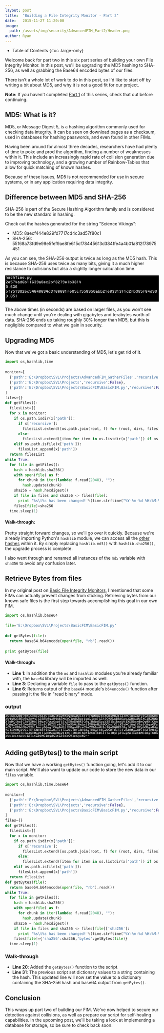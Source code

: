 ```yaml
---
layout: post
title:  "Building a File Integrity Monitor - Part 2"
date:   2015-11-27 11:20:00
image: 
  path: /assets/img/security/AdvancedFIM_Part2/Header.png
author: Ryan
---
```


- Table of Contents
{:toc .large-only}

Welcome back for part two in this six part series of building your own File Integrity Monitor. In this post, we'll be upgrading the MD5 hashing to SHA-256, as well as grabbing the Base64 encoded bytes of our files.

There isn't a whole lot of work to do in this post, so I'd like to start off by writing a bit about MD5, and why it is not a good fit for our project.

**Note:** If you haven't completed [Part 1](http://sciencevikinglabs.com/building-a-file-integrity-monitor-part1/) of this series, check that out before continuing.

## MD5: What is it?
MD5, or Message Digest 5, is a hashing algorithm commonly used for checking data integrity. It can be seen on download pages as a checksum, used in databases for hashing passwords, and even found in other FIMs.

Having been around for almost three decades, researchers have had plenty of time to poke and prod the algorithm, finding a number of weaknesses within it. This include an increasingly rapid rate of collision generation due to improving technology, and a growing number of Rainbow-Tables that allow for quick matching of known hashes.

Because of these issues, MD5 is not recommended for use in secure systems, or in any application requiring data integrity.

## Difference between MD5 and SHA-256
SHA-256 is part of the Secure Hashing Algorithm family and is considered to be the new standard in hashing.

Check out the hashes generated for the string "Science Vikings":

* MD5: 8aecf444e829fd7717cd4c3ad57f80c1
* SHA-256: 55168a73fd9e98e5fef9ae8fe615cf78445613d384ffe4a4b01a812f78975451

As you can see, the SHA-256 output is twice as long as the MD5 hash. This is because SHA-256 uses twice as many bits, giving it a much higher resistance to collisions but also a slightly longer calculation time.

![Hash Times](/assets/img/security/AdvancedFIM_Part2/HashTime.png)

The above times (in seconds) are based on larger files, as you won't see much change until you're dealing with gigabytes and terabytes worth of data. SHA-256 ends up taking roughly 30% longer than MD5, but this is negligible compared to what we gain in security.

## Upgrading MD5
Now that we've got a basic understanding of MD5, let's get rid of it.

```python
import os,hashlib,time

monitor=[
  {'path':'E:\Dropbox\SVL\Projects\AdvancedFIM_GatherFiles','recursive':True},
  {'path':'E:\Dropbox\SVL\Projects','recursive':False},
  {'path':'E:\Dropbox\SVL\Projects\BasicFIM\BasicFIM.py','recursive':False}
]
files={}
def getFiles():
  filesList=[]
  for x in monitor:
    if os.path.isdir(x['path']):
      if x['recursive']:
        filesList.extend([os.path.join(root, f) for (root, dirs, files) in os.walk(x['path']) for f in files])
      else:
        filesList.extend([item for item in os.listdir(x['path']) if os.path.isfile(item)])
    elif os.path.isfile(x['path']):
      filesList.append(x['path'])
  return filesList
while True:
  for file in getFiles():
    hash = hashlib.sha256()
    with open(file) as f:
      for chunk in iter(lambda: f.read(2048), ""):
        hash.update(chunk)
    sha256 = hash.hexdigest()
    if file in files and sha256 <> files[file]:
      print '%s\t%s has been changed!'%(time.strftime("%Y-%m-%d %H:%M:%S") , file)
    files[file]=sha256
  time.sleep(1)
  ```

#### Walk-through:
Pretty straight forward changes, so we'll go over it quickly. Because we're already importing Python's `hashlib` module, we can access all the [other hashes](https://docs.python.org/2/library/hashlib.html) within it. By simply replacing `hashlib.md5()` with `hashlib.sha256()`, the upgrade process is complete.

I also went through and renamed all instances of the `md5` variable with `sha356` to avoid any confusion later.

## Retrieve Bytes from files
In my original post on [Basic File Integrity Monitors](http://sciencevikinglabs.com/building-a-basic-file-integrity-monitor/), I mentioned that some FIMs can actually prevent changes from sticking. Retrieving bytes from our known safe files is the first step towards accomplishing this goal in our own FIM.

```python
import os,hashlib,base64

file='E:\Dropbox\SVL\Projects\BasicFIM\BasicFIM.py'

def getBytes(file):
  return base64.b64encode(open(file, "rb").read())

print getBytes(file)
```

#### Walk-through:
* **Line 1**: In addition the the `os` and `hashlib` modules you're already familiar with, the `base64` library will be imported as well.
* **Line 3**: Declaring a variable `file` to pass to the `getBytes()` function.
* **Line 6**: Returns output of the `base64` module's `b64encode()` function after passing it the file in "read binary" mode.

### output
![getBytes()](/assets/img/security/AdvancedFIM_Part2/GetBytes.png)

## Adding getBytes() to the main script
Now that we have a working `getBytes()` function going, let's add it to our main script. We'll also want to update our code to store the new data in our `files` variable.

```python
import os,hashlib,time,base64

monitor=[
  {'path':'E:\Dropbox\SVL\Projects\AdvancedFIM_GatherFiles','recursive':True},
  {'path':'E:\Dropbox\SVL\Projects','recursive':False},
  {'path':'E:\Dropbox\SVL\Projects\BasicFIM\BasicFIM.py','recursive':False}
]
files={}
def getFiles():
  filesList=[]
  for x in monitor:
    if os.path.isdir(x['path']):
      if x['recursive']:
        filesList.extend([os.path.join(root, f) for (root, dirs, files) in os.walk(x['path']) for f in files])
      else:
        filesList.extend([item for item in os.listdir(x['path']) if os.path.isfile(item)])
    elif os.path.isfile(x['path']):
      filesList.append(x['path'])
  return filesList
def getBytes(file):
  return base64.b64encode(open(file, "rb").read())
while True:
  for file in getFiles():
    hash = hashlib.sha256()
    with open(file) as f:
      for chunk in iter(lambda: f.read(2048), ""):
        hash.update(chunk)
    sha256 = hash.hexdigest()
    if file in files and sha256 <> files[file]['sha256']:
      print '%s\t%s has been changed!'%(time.strftime("%Y-%m-%d %H:%M:%S") , file)
    files[file]={'sha256':sha256,'bytes':getBytes(file)}
  time.sleep(1)
  ```

### Walk-through
* **Line 20**: Added the `getBytes()` function to the script.
* **Line 31**: The previous script set dictionary values to a string containing the hash. This updated line will now set the value to a dictionary containing the SHA-256 hash and base64 output from `getBytes()`.

## Conclusion
This wraps up part two of building our FIM. We've now helped to secure our detection against collisions, as well as prepare our script for self-healing capabilities. In the upcoming post, we'll be taking a look at implementing a database for storage, so be sure to check back soon.
